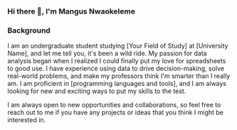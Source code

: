 ### Hi there 👋, I'm Mangus Nwaokeleme



### Background
I am an undergraduate student studying [Your Field of Study] at [University Name], and let me tell you, it's been a wild ride. My passion for data analysis began when I realized I could finally put my love for spreadsheets to good use. I have experience using data to drive decision-making, solve real-world problems, and make my professors think I'm smarter than I really am. I am proficient in [programming languages and tools], and I am always looking for new and exciting ways to put my skills to the test.

<!--
**magnusnwa18/magnusnwa18** is a ✨ _special_ ✨ repository because its `README.md` (this file) appears on your GitHub profile.

I'm Magnus Nwaokeleme and welcome to my portfolio!. Here I present some of my Data Science and Full stack repos.
Here are some ideas to get you started:

- 🔭 I’m currently working on strenghtign my data science skills
- 🌱 I’m currently learning machine learning, 


-->
I am always open to new opportunities and collaborations, so feel free to reach out to me if you have any projects or ideas that you think I might be interested in.
